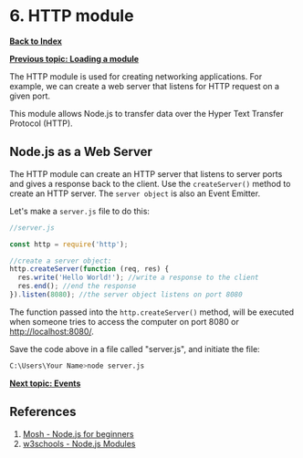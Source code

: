 # 6. HTTP module

**[Back to Index](README.md)**

**[Previous topic: Loading a module](loading-modules.md)**

The HTTP module is used for creating networking applications. For example, we can create a web server that listens for HTTP request on a given port.

This module allows Node.js to transfer data over the Hyper Text Transfer Protocol (HTTP).

## Node.js as a Web Server

The HTTP module can create an HTTP server that listens to server ports and gives a response back to the client. Use the `createServer()` method to create an HTTP server. The `server object` is also an Event Emitter. 

Let's make a `server.js` file to do this:

```JavaScript
//server.js

const http = require('http');

//create a server object:
http.createServer(function (req, res) {
  res.write('Hello World!'); //write a response to the client
  res.end(); //end the response
}).listen(8080); //the server object listens on port 8080
```

The function passed into the `http.createServer()` method, will be executed when someone tries to access the computer on port 8080 or [http://localhost:8080/](http://localhost:8080/).

Save the code above in a file called "server.js", and initiate the file:

```bash
C:\Users\Your Name>node server.js
```

**[Next topic: Events](events.md)**

## References

1. [Mosh - Node.js for beginners](https://www.youtube.com/watch?v=TlB_eWDSMt4)
2. [w3schools - Node.js Modules](https://www.w3schools.com/nodejs/nodejs_modules.asp)